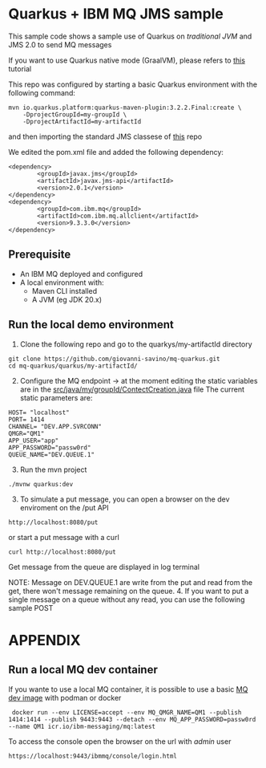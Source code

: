 # Quarkus + IBM MQ JMS sample
This sample code shows a sample use of Quarkus on *traditional JVM* and JMS 2.0 to send MQ messages

If you want to use Quarkus native mode (GraalVM), please refers to [this](https://github.com/ibm-messaging/mq-dev-patterns/tree/master/amqp-qpid) tutorial

This repo was configured by starting a basic Quarkus environment with the following command:
```console
mvn io.quarkus.platform:quarkus-maven-plugin:3.2.2.Final:create \
    -DprojectGroupId=my-groupId \
    -DprojectArtifactId=my-artifactId
```
and then importing the standard JMS classese of [this](https://github.com/ibm-messaging/mq-dev-patterns/tree/master/JMS) repo

We edited the pom.xml file and added the following dependency:
```console
<dependency>
        <groupId>javax.jms</groupId>
        <artifactId>javax.jms-api</artifactId>
        <version>2.0.1</version>
</dependency>
<dependency>
        <groupId>com.ibm.mq</groupId>
        <artifactId>com.ibm.mq.allclient</artifactId>
        <version>9.3.3.0</version>
</dependency>
```

## Prerequisite
* An IBM MQ deployed and configured
* A local environment with:
  * Maven CLI installed
  * A JVM (eg JDK 20.x)

## Run the local demo environment

1. Clone the following repo and go to the quarkys/my-artifactId directory
```console
git clone https://github.com/giovanni-savino/mq-quarkus.git
cd mq-quarkus/quarkus/my-artifactId/
```
2. Configure the MQ endpoint -> at the moment editing the static variables are in the [src/java/my/groupId/ContectCreation.java](quarkus/my-artifactId/src/main/java/my/groupId/ContexCreation.java) file
The current static parameters are:
```console
HOST= "localhost"
PORT= 1414
CHANNEL= "DEV.APP.SVRCONN"
QMGR="QM1"
APP_USER="app"
APP_PASSWORD="passw0rd"
QUEUE_NAME="DEV.QUEUE.1"
```
3. Run the mvn project
```console
./mvnw quarkus:dev
```

3. To simulate a put message, you can open a browser on the dev enviroment on the /put API

```console
http://localhost:8080/put
```
or start a put message with a curl
```console
curl http://localhost:8080/put
```
Get message from the queue are displayed in log terminal

NOTE: Message on DEV.QUEUE.1 are write from the put and read from the get, there won't message remaining on the queue.
4. If you want to put a single message on a queue without any read, you can use the following sample POST

# APPENDIX

## Run a local MQ dev container 
If you wante to use a local MQ container, it is possible to use a basic [MQ dev image](https://developer.ibm.com/tutorials/mq-connect-app-queue-manager-containers/) with podman or docker
```console
 docker run --env LICENSE=accept --env MQ_QMGR_NAME=QM1 --publish 1414:1414 --publish 9443:9443 --detach --env MQ_APP_PASSWORD=passw0rd --name QM1 icr.io/ibm-messaging/mq:latest
```
To access the console open the browser on the url with *admin* user
```console
https://localhost:9443/ibmmq/console/login.html
```